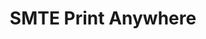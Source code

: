 ---
layout: "~/layouts/project.astro"
title : "SMTE Print Anywhere"
about : "โปรเจคนี้เกิดจากปัญหาคนแออัดขณะปริ้นท์งานภายในโรงเรียน ผมจึงทำเป็นเว็บแอปพลิเคชั่นที่ให้นักเรียนสั่งปริ้นท์งานจากที่ไหนก็ได้แล้วมารับภายหลัง โดยมีสถานะต่างๆแจ้งอยู่ตลอดเพื่อง่ายต่อการเข้าไปรับ"
features : [
  "นักเรียน",
  "สั่งปริ้นท์ผ่านเว็บแอปพลิเคชั่น โดยการอัพโหลดเป็นไฟล์ PDF พร้อมทั้งเลือกจำนวนหน้า ชนิดกระดาษ รูปแบบการปริ้นท์ และเวลาในการเข้าไปรับงานเจ้าหน้าที่ปริ้นท์งาน",
"เจ้าหน้าที่ปริ้นท์งาน",
'กดที่ไฟล์เพื่อทำการสั่งปริ้นท์ตามที่นักเรียนได้สั่งมา เมื่อปริ้นท์เสร็จกดปุ่ม "ปริ้นท์เรียบร้อยแล้ว" เพื่อแจ้งไปยังนักเรียน',
"สามารถจำกัดโควต้าปริ้นท์งานของนักเรียนได้"
]
stacks : [
  "reactjs",
  "firebase"
]
preview : "https://letsfocus.web.app/"
repository : "https://github.com/SornchaiTheDev/letsfocus"
screenshots: [
"/assets/smte-print-anywhere/1.png",
"/assets/smte-print-anywhere/2.png",
"/assets/smte-print-anywhere/3.png",
"/assets/smte-print-anywhere/4.png",
"/assets/smte-print-anywhere/5.png",
"/assets/smte-print-anywhere/6.png",
"/assets/smte-print-anywhere/7.png",
"/assets/smte-print-anywhere/8.png",
]
---
